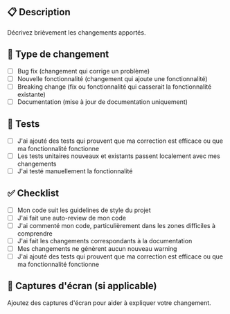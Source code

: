 ## 📋 Description

Décrivez brièvement les changements apportés.

## 🎯 Type de changement

- [ ] Bug fix (changement qui corrige un problème)
- [ ] Nouvelle fonctionnalité (changement qui ajoute une fonctionnalité)
- [ ] Breaking change (fix ou fonctionnalité qui casserait la fonctionnalité existante)
- [ ] Documentation (mise à jour de documentation uniquement)

## 🧪 Tests

- [ ] J'ai ajouté des tests qui prouvent que ma correction est efficace ou que ma fonctionnalité fonctionne
- [ ] Les tests unitaires nouveaux et existants passent localement avec mes changements
- [ ] J'ai testé manuellement la fonctionnalité

## ✅ Checklist

- [ ] Mon code suit les guidelines de style du projet
- [ ] J'ai fait une auto-review de mon code
- [ ] J'ai commenté mon code, particulièrement dans les zones difficiles à comprendre
- [ ] J'ai fait les changements correspondants à la documentation
- [ ] Mes changements ne génèrent aucun nouveau warning
- [ ] J'ai ajouté des tests qui prouvent que ma correction est efficace ou que ma fonctionnalité fonctionne

## 📸 Captures d'écran (si applicable)

Ajoutez des captures d'écran pour aider à expliquer votre changement.
